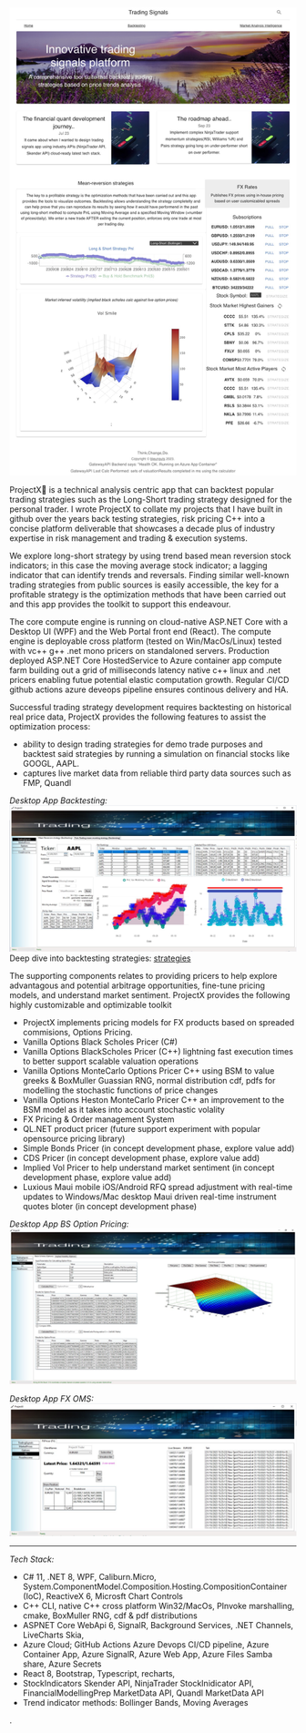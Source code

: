 ![Web](WebPortal.jpg)

ProjectX🌊 is a technical analysis centric app that can backtest popular trading strategies such as the Long-Short trading strategy designed for the personal trader. 
I wrote ProjectX to collate my projects that I have built in github over the years back testing strategies, risk pricing C++ into a concise platform deliverable that showcases a decade plus of industry expertise in risk management and trading & execution systems.

We explore long-short strategy by using trend based mean reversion stock indicators; in this case the moving average stock indicator; a lagging indicator that can identify trends and reversals. 
Finding similar well-known trading strategies from public sources is easily accessible, the key for a profitable strategy is the optimization methods that have been carried out and this app provides the toolkit to support this endeavour.

The core compute engine is running on cloud-native ASP.NET Core with a Desktop UI (WPF) and the Web Portal front end (React). The compute engine is deployable cross platform (tested on Win/MacOs/Linux) tested with vc++ g++ .net mono pricers on standaloned servers.  Production deployed ASP.NET Core HostedService to Azure container app compute farm building out a grid of milliseconds latency native c++ linux and .net pricers enabling futue potential elastic computation growth. Regular CI/CD github actions azure deveops pipeline ensures continous delivery and HA.

Successful trading strategy development requires backtesting on historical real price data, 
ProjectX provides the following features to assist the optimization process:
* ability to design trading strategies for demo trade purposes and backtest said strategies by running a simulation on financial stocks like GOOGL, AAPL.
* captures live market data from reliable third party data sources such as FMP, Quandl

_Desktop App Backtesting:_
![Backtesting](Backtesting.jpg)
Deep dive into backtesting strategies: [strategies](STRATEGIES.md)

The supporting components relates to providing pricers to help explore advantagous and potential arbitrage opportunities, fine-tune pricing models, and understand market sentiment.
ProjectX provides the following highly customizable and optimizable toolkit
* ProjectX implements pricing models for FX products based on spreaded commisions, Options Pricing.
* Vanilla Options Black Scholes Pricer (C#)
* Vanilla Options BlackScholes Pricer (C++) lightning fast execution times to better support scalable valuation operations
* Vanilla Options MonteCarlo Options Pricer C++ using BSM to value greeks & BoxMuller Guassian RNG, normal distribution cdf, pdfs for modelling the stochastic functions of price changes
* Vanilla Options Heston MonteCarlo Pricer C++ an improvement to the BSM model as it takes into account stochastic volality 
* FX Pricing & Order management System
* QL.NET product pricer (future support experiment with popular opensource pricing library)
* Simple Bonds Pricer (in concept development phase, explore value add)
* CDS Pricer (in concept development phase,  explore value add)
* Implied Vol Pricer to help understand market sentiment (in concept development phase,  explore value add)
* Luxious Maui mobile iOS/Android RFQ spread adjustment with real-time updates to Windows/Mac desktop Maui driven real-time instrument quotes bloter (in concept development phase)

_Desktop App BS Option Pricing:_
![Options](Options.jpg)

_Desktop App FX OMS:_
![FXOMS](FXOMS.jpg)

------------------------------------------------------------------------------------------------------------------------------------------------------------------------
_Tech Stack:_
* C# 11, .NET 8, WPF, Caliburn.Micro, System.ComponentModel.Composition.Hosting.CompositionContainer (IoC), ReactiveX 6, Microsft Chart Controls
* C++ CLI, native C++ cross platform Win32/MacOs, PInvoke marshalling, cmake, BoxMuller RNG, cdf & pdf distributions
* ASPNET Core WebApi 6, SignalR, Background Services, .NET Channels, LiveCharts Skia, 
* Azure Cloud; GitHub Actions Azure Devops CI/CD pipeline, Azure Container App, Azure SignalR, Azure Web App, Azure Files Samba share, Azure Secrets
* React 8, Bootstrap, Typescript, recharts,
* StockIndicators Skender API,  NinjaTrader StockInidicator API, FinancialModellingPrep MarketData API, Quandl MarketData API
* Trend indicator methods: Bollinger Bands, Moving Averages
 
.